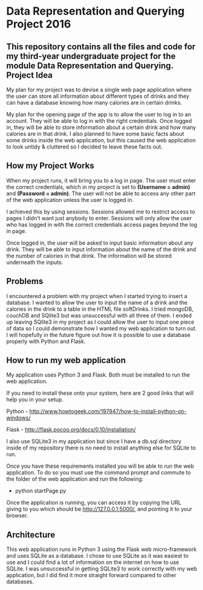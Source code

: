 **Data Representation and Querying Project 2016**
===
This repository contains all the files and code for my third-year undergraduate project for the module Data Representation and Querying.
Project Idea
---
My plan for my project was to devise a single web page application where the user can store all information about different types of drinks and they can have a database knowing how many calories are in certain drinks.

My plan for the opening page of the app is to allow the user to log in to an account. They will be able to log in with the right credentials. Once logged in, they will be able to store information about a certain drink and how many calories are in that drink. I also planned to have some basic facts about some drinks inside the web application, but this caused the web application to look untidy & cluttered so I decided to leave these facts out.

How my Project Works
---
When my project runs, it will bring you to a log in page. The user must enter the correct credentials, which in my project is set to **(Username = admin)** and **(Password = admin)**. The user will not be able to access any other part of the web application unless the user is logged in.

I achieved this by using sessions. Sessions allowed me to restrict access to pages I didn’t want just anybody to enter. Sessions will only allow the user who has logged in with the correct credentials access pages beyond the log in page.

Once logged in, the user will be asked to input basic information about any drink. They will be able to input information about the name of the drink and the number of calories in that drink. The information will be stored underneath the inputs.

Problems
---
I encountered a problem with my project when I started trying to insert a database. I wanted to allow the user to input the name of a drink and the calories in the drink to a table in the HTML file softDrinks. I tried mongoDB, couchDB and SQlite3 but was unsuccessful with all three of them. I ended up leaving SQlite3 in my project as I could allow the user to input one piece of data so I could demonstrate how I wanted my web application to turn out. I will hopefully in the future figure out how it is possible to use a database properly with Python and Flask.

How to run my web application
---
My application uses Python 3 and Flask. Both must be installed to run the web application.

If you need to install these onto your system, here are 2 good links that will help you in your setup.

Python - http://www.howtogeek.com/197947/how-to-install-python-on-windows/

Flask - http://flask.pocoo.org/docs/0.10/installation/

I also use SQLite3 in my application but since I have a db.sql directory inside of my repository there is no need to install anything else for SQLite to run.

Once you have these requirements installed you will be able to run the web application. To do so you must use the command prompt and commute to the folder of the web application and run the following:

* python startPage.py

Once the application is running, you can access it by copying the URL giving to you which should be http://127.0.0.1:5000/, and pointing it to your browser.

Architecture
---
This web application runs in Python 3 using the Flask web micro-framework and uses SQLite as a database. I chose to use SQLite as it was easiest to use and I could find a lot of information on the internet on how to use SQLite. I was unsuccessful in getting SQLite3 to work correctly with my web application, but I did find it more straight forward compared to other databases.

